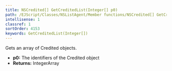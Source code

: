 ```yaml
---
title: NSCredited[] GetCreditedList(Integer[] p0)
path: /EJScript/Classes/NSListAgent/Member functions/NSCredited[] GetCreditedList(Integer[] p_0)
intellisense: 1
classref: 1
sortOrder: 4153
keywords: GetCreditedList(Integer[])
---
```


Gets an array of Credited objects.



* **p0:** The identifiers of the Credited object
* **Returns:** IntegerArray


